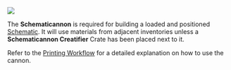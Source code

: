 ![](https://i.imgur.com/N0niNuJ.png)

The **Schematicannon** is required for building a loaded and positioned [Schematic](https://github.com/simibubi/Create/wiki/Schematic). It will use materials from adjacent inventories unless a **Schematicannon Creatifier** Crate has been placed next to it.

Refer to the [Printing Workflow](https://github.com/simibubi/Create/wiki/Printing-a-Schematic) for a detailed explanation on how to use the cannon.